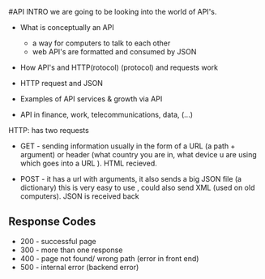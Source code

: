 #API INTRO
we are going to be looking into the world of API's.

 

- What is conceptually an API
     - a way for computers to talk to each other 
     - web API's are formatted and consumed by JSON 

- How API's and HTTP(rotocol) (protocol) and requests work 
- HTTP request and JSON 
- Examples of API services & growth via API 
- API in finance, work, telecommunications, data, (...)

HTTP: has two requests 
- GET - sending information usually in the form of a URL (a path + argument) or header (what country you are in, what device u are using which goes into a URL ). HTML recieved.

- POST - it has a url with arguments, it also sends a big JSON file (a dictionary) this is very easy to use , could also send XML (used on old computers). JSON is received back 

## Response Codes 
 - 200 - successful page 
 - 300 - more than one response 
 - 400 - page not found/ wrong path (error in front end)
 - 500 - internal error (backend error)